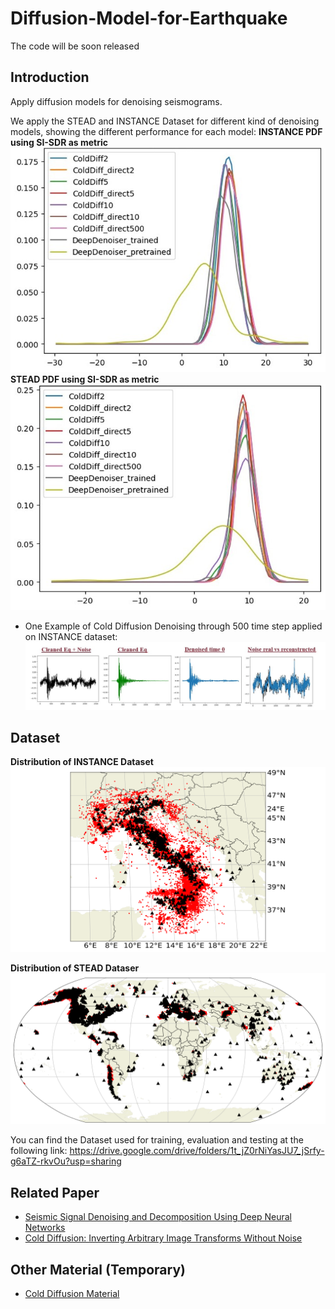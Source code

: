 # Diffusion-Model-for-Earthquake

The code will be soon released

## Introduction
Apply diffusion models for denoising seismograms. 

We apply the STEAD and INSTANCE Dataset for different kind of denoising models, showing the different performance for each model:
**INSTANCE PDF using SI-SDR as metric**
![image](https://github.com/Daniele-Trappolini/Diffusion-Model-for-Earthquake/blob/main/Images/Instance_PDF.jpg)
**STEAD PDF using SI-SDR as metric**
![image](https://github.com/Daniele-Trappolini/Diffusion-Model-for-Earthquake/blob/main/Images/Stead_PDF.jpg)


* One Example of Cold Diffusion Denoising through 500 time step applied on INSTANCE dataset:
![image](https://github.com/Daniele-Trappolini/Diffusion-Model-for-Earthquake/blob/main/Images/Denoised.jpg)


## Dataset

**Distribution of INSTANCE Dataset**
![image](https://github.com/Daniele-Trappolini/Diffusion-Model-for-Earthquake/blob/main/Images/INSTANCE_dataset.png)

**Distribution of STEAD Dataser**
![image](https://github.com/Daniele-Trappolini/Diffusion-Model-for-Earthquake/blob/main/Images/Stead_dataset.png)

You can find the Dataset used for training, evaluation and testing at the following link: https://drive.google.com/drive/folders/1t_jZ0rNiYasJU7_jSrfy-g6aTZ-rkvOu?usp=sharing

## Related Paper
* [Seismic Signal Denoising and Decomposition Using Deep Neural Networks](https://arxiv.org/abs/1811.02695)
* [Cold Diffusion: Inverting Arbitrary Image Transforms Without Noise](https://arxiv.org/abs/2208.09392)

## Other Material (Temporary)
* [Cold Diffusion Material](https://nimble-capri-8e2.notion.site/Cold-Diffusion-b3a6bdce9c2d4c0097aeb814bb86b2ea?pvs=4)
